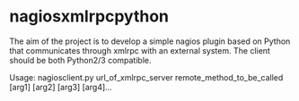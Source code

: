 nagiosxmlrpcpython
==================
The aim of the project is to develop a simple nagios plugin based on Python that communicates through xmlrpc with an external system.
The client should be both Python2/3 compatible.

Usage: nagiosclient.py url_of_xmlrpc_server remote_method_to_be_called [arg1] [arg2] [arg3] [arg4]...
